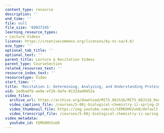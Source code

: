 ```yaml
---
content_type: resource
description: ''
end_time: ''
file: null
file_size: '69027245'
learning_resource_types:
- Lecture Videos
license: https://creativecommons.org/licenses/by-nc-sa/4.0/
ocw_type: ''
optional_tab_title: ''
optional_text: ''
parent_title: Lecture & Recitation Videos
parent_type: CourseSection
related_resources_text: ''
resource_index_text: ''
resourcetype: Video
start_time: ''
title: 'Recitation 1: Determining, Analyzing, and Understanding Protein Structures'
uid: 2edbadfb-ae9e-ef26-dafe-0132dad6652a
video_files:
  archive_url: https://archive.org/download/MIT5.08JS16/MIT5_08JS16_Recitation_01_300k.mp4
  video_captions_file: /courses/5-08j-biological-chemistry-ii-spring-2016/40c6198df0285b99aa178a2697789f0e_3049806.vtt
  video_thumbnail_file: https://img.youtube.com/vi/tEMkDHV2uU8/default.jpg
  video_transcript_file: /courses/5-08j-biological-chemistry-ii-spring-2016/26b79dafdf88a571c5dfbd8d9a8c3adf_3049806.pdf
video_metadata:
  youtube_id: tEMkDHV2uU8
---
```

